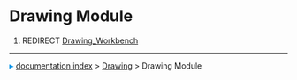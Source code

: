 # Drawing Module
1.  REDIRECT [Drawing\_Workbench](Drawing_Workbench.md)



---
![](images/Right_arrow.png) [documentation index](../README.md) > [Drawing](Drawing_Workbench.md) > Drawing Module
